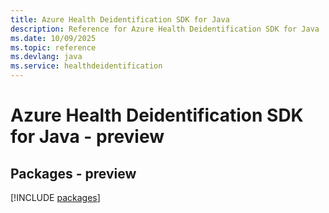 ```yaml
---
title: Azure Health Deidentification SDK for Java
description: Reference for Azure Health Deidentification SDK for Java
ms.date: 10/09/2025
ms.topic: reference
ms.devlang: java
ms.service: healthdeidentification
---
```

# Azure Health Deidentification SDK for Java - preview
## Packages - preview
[!INCLUDE [packages](health-deidentification-index.md)]